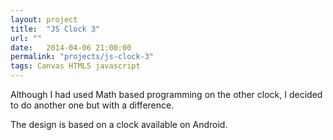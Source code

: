 ```yaml
---
layout: project
title:  "JS Clock 3"
url: ""
date:   2014-04-06 21:00:00
permalink: "projects/js-clock-3"
tags: Canvas HTML5 javascript
---
```


Although I had used Math based programming on the other clock, I decided to do another one but with a difference.


The design is based on a clock available on Android.